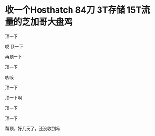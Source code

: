 # 收一个Hosthatch 84刀 3T存储 15T流量的芝加哥大盘鸡


顶一下

哎 顶一下

再顶一下

顶一下

咳咳

顶一下

顶一下啊

顶一下

顶一下

帮顶。好几天了，还没收到吗

